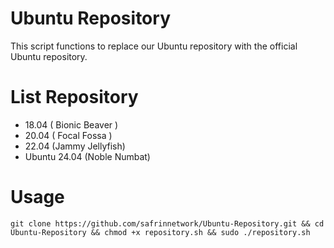 # Ubuntu Repository
This script functions to replace our Ubuntu repository with the official Ubuntu repository.
# List Repository
- 18.04 ( Bionic Beaver )
- 20.04 ( Focal Fossa )
- 22.04 (Jammy Jellyfish)
- Ubuntu 24.04 (Noble Numbat)
# Usage
```
git clone https://github.com/safrinnetwork/Ubuntu-Repository.git && cd Ubuntu-Repository && chmod +x repository.sh && sudo ./repository.sh
```

